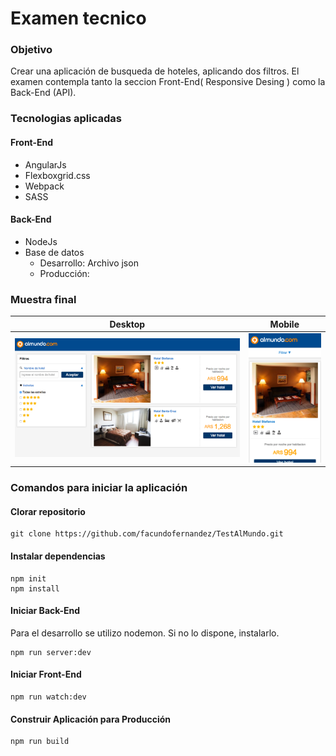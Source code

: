 [img1]: img1.png
[img2]: img2.png

# Examen tecnico

### Objetivo
Crear una aplicación de busqueda de hoteles, aplicando dos filtros. El examen contempla tanto la seccion Front-End( Responsive Desing ) como la Back-End (API).

### Tecnologias aplicadas

#### Front-End
* AngularJs 
* Flexboxgrid.css 
* Webpack
* SASS

#### Back-End
* NodeJs 
* Base de datos 
    * Desarrollo: Archivo json
    * Producción: 

### Muestra final

Desktop | Mobile 
--- | --- 
| ![alt][img1]| ![alt][img2]|


### Comandos para iniciar la aplicación

#### Clorar repositorio

```
git clone https://github.com/facundofernandez/TestAlMundo.git
```

#### Instalar dependencias

```
npm init
npm install
```

#### Iniciar Back-End

Para el desarrollo se utilizo nodemon. Si no lo dispone, instalarlo.

```
npm run server:dev
```

#### Iniciar Front-End

```
npm run watch:dev
```

#### Construir Aplicación para Producción
```
npm run build
```
